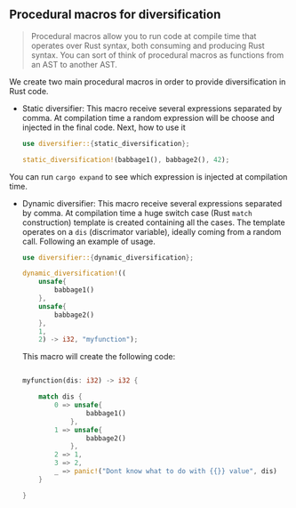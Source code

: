 ## Procedural macros for diversification

> Procedural macros allow you to run code at compile time that operates over Rust syntax, both consuming and producing Rust syntax. You can sort of think of procedural macros as functions from an AST to another AST.

We create two main procedural macros in order to provide diversification in Rust code.

- Static diversifier: This macro receive several expressions separated by comma. At compilation time a random expression will be choose and injected in the final code. Next, how to use it

	```rs
	use diversifier::{static_diversification};

	static_diversification!(babbage1(), babbage2(), 42);

	```

You can run `cargo expand` to see which expression is injected at compilation time.

- Dynamic diversifier: This macro receive several expressions separated by comma. At compilation time a huge switch case (Rust `match` construction) template is created containing all the cases. The template operates on a `dis` (discrimator variable), ideally coming from a random call. Following an example of usage.

	```rs
	use diversifier::{dynamic_diversification};

	dynamic_diversification!((
		unsafe{
			babbage1()
		}, 
		unsafe{
			babbage2()
		}, 
		1, 
		2) -> i32, "myfunction");

	```


	This macro will create the following code:


	```rs

	myfunction(dis: i32) -> i32 {

		match dis {
			0 => unsafe{
					babbage1()
				},
			1 => unsafe{
					babbage2()
				},
			2 => 1,
			3 => 2,
			_ => panic!("Dont know what to do with {{}} value", dis)
		}

	}

	```